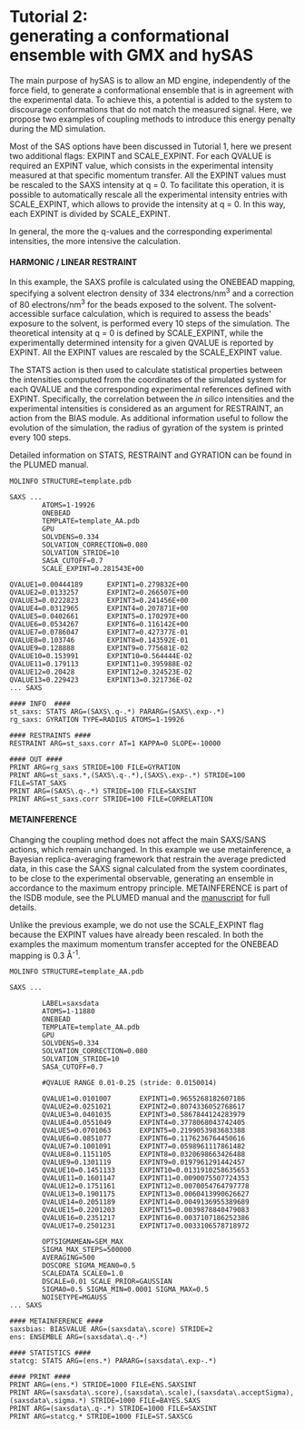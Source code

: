 # Tutorial 2:<br> generating a conformational ensemble with GMX and hySAS
The main purpose of hySAS is to allow an MD engine, independently of the force field, to generate a conformational ensemble that is in agreement with the experimental data. To achieve this, a potential is added to the system to discourage conformations that do not match the measured signal. Here, we propose two examples of coupling methods to introduce this energy penalty during the MD simulation.

Most of the SAS options have been discussed in Tutorial 1, here we present two additional flags: EXPINT and SCALE_EXPINT. For each QVALUE is required an EXPINT value, which consists in the experimental intensity measured at that specific momentum transfer. All the EXPINT values must be rescaled to the SAXS intensity at q = 0. To facilitate this operation, it is possible to automatically rescale all the experimental intensity entries with SCALE_EXPINT, which allows to provide the intensity at q = 0. In this way, each EXPINT is divided by SCALE_EXPINT.

In general, the more the q-values and the corresponding experimental intensities, the more intensive the calculation.

#### HARMONIC / LINEAR RESTRAINT

In this example, the SAXS profile is calculated using the ONEBEAD mapping, specifying a solvent electron density of 334 electrons/nm<sup>3</sup> and a correction of 80 electrons/nm<sup>3</sup> for the beads exposed to the solvent. The solvent-accessible surface calculation, which is required to assess the beads' exposure to the solvent, is performed every 10 steps of the simulation. The theoretical intensity at q = 0 is defined by SCALE_EXPINT, while the experimentally determined intensity for a given QVALUE is reported by EXPINT. All the EXPINT values are rescaled by the SCALE_EXPINT value.

The STATS action is then used to calculate statistical properties between the intensities computed from the coordinates of the simulated system for each QVALUE and the corresponding experimental references defined with EXPINT. Specifically, the correlation between the *in silico* intensities and the experimental intensities is considered as an argument for RESTRAINT, an action from the BIAS module. As additional information useful to follow the evolution of the simulation, the radius of gyration of the system is printed every 100 steps. 

Detailed information on STATS, RESTRAINT and GYRATION can be found in the PLUMED manual.

```
MOLINFO STRUCTURE=template.pdb

SAXS ...
        ATOMS=1-19926
        ONEBEAD
        TEMPLATE=template_AA.pdb
        GPU
        SOLVDENS=0.334
        SOLVATION_CORRECTION=0.080
        SOLVATION_STRIDE=10
        SASA_CUTOFF=0.7
        SCALE_EXPINT=0.281543E+00

QVALUE1=0.00444189      EXPINT1=0.279832E+00
QVALUE2=0.0133257       EXPINT2=0.266507E+00
QVALUE3=0.0222823       EXPINT3=0.241456E+00
QVALUE4=0.0312965       EXPINT4=0.207871E+00
QVALUE5=0.0402661       EXPINT5=0.170297E+00
QVALUE6=0.0534267       EXPINT6=0.116142E+00
QVALUE7=0.0786047       EXPINT7=0.427377E-01
QVALUE8=0.103746        EXPINT8=0.143592E-01
QVALUE9=0.128888        EXPINT9=0.775681E-02
QVALUE10=0.153991       EXPINT10=0.564444E-02
QVALUE11=0.179113       EXPINT11=0.395988E-02
QVALUE12=0.20428        EXPINT12=0.324523E-02
QVALUE13=0.229423       EXPINT13=0.321736E-02
... SAXS

#### INFO  ####
st_saxs: STATS ARG=(SAXS\.q-.*) PARARG=(SAXS\.exp-.*)
rg_saxs: GYRATION TYPE=RADIUS ATOMS=1-19926

#### RESTRAINTS ####
RESTRAINT ARG=st_saxs.corr AT=1 KAPPA=0 SLOPE=-10000

#### OUT ####
PRINT ARG=rg_saxs STRIDE=100 FILE=GYRATION
PRINT ARG=st_saxs.*,(SAXS\.q-.*),(SAXS\.exp-.*) STRIDE=100 FILE=STAT_SAXS
PRINT ARG=(SAXS\.q-.*) STRIDE=100 FILE=SAXSINT
PRINT ARG=st_saxs.corr STRIDE=100 FILE=CORRELATION
```

#### METAINFERENCE
Changing the coupling method does not affect the main SAXS/SANS actions, which remain unchanged. In this example we use metainference, a Bayesian replica-averaging framework that restrain the average predicted data, in this case the SAXS signal calculated from the system coordinates, to be close to the experimental observable, generating an ensemble in accordance to the maximum entropy principle. METAINFERENCE is part of the ISDB module, see the PLUMED manual and the [manuscript](https://doi.org/10.1126/sciadv.1501177) for full details.

Unlike the previous example, we do not use the SCALE_EXPINT flag because the EXPINT values have already been rescaled. In both the examples the maximum momentum transfer accepted for the ONEBEAD mapping is 0.3 Å<sup>-1</sup>.

```
MOLINFO STRUCTURE=template_AA.pdb

SAXS ...

        LABEL=saxsdata
        ATOMS=1-11880
        ONEBEAD
        TEMPLATE=template_AA.pdb
        GPU
        SOLVDENS=0.334
        SOLVATION_CORRECTION=0.080
        SOLVATION_STRIDE=10
        SASA_CUTOFF=0.7

        #QVALUE RANGE 0.01-0.25 (stride: 0.0150014)

        QVALUE1=0.0101007       EXPINT1=0.9655268182607186
        QVALUE2=0.0251021       EXPINT2=0.8074336052768617
        QVALUE3=0.0401035       EXPINT3=0.5867844124283979
        QVALUE4=0.0551049       EXPINT4=0.3778068043742405
        QVALUE5=0.0701063       EXPINT5=0.2199053983683388
        QVALUE6=0.0851077       EXPINT6=0.1176236764450616
        QVALUE7=0.1001091       EXPINT7=0.0598961117861482
        QVALUE8=0.1151105       EXPINT8=0.0320698663426488
        QVALUE9=0.1301119       EXPINT9=0.0197961291442457
        QVALUE10=0.1451133      EXPINT10=0.0131910258635653
        QVALUE11=0.1601147      EXPINT11=0.0090075507724353
        QVALUE12=0.1751161      EXPINT12=0.0070054764797778
        QVALUE13=0.1901175      EXPINT13=0.0060413990626627
        QVALUE14=0.2051189      EXPINT14=0.0049136955389689
        QVALUE15=0.2201203      EXPINT15=0.0039878840479083
        QVALUE16=0.2351217      EXPINT16=0.0037107186252386
        QVALUE17=0.2501231      EXPINT17=0.0033106578718972

        OPTSIGMAMEAN=SEM_MAX
        SIGMA_MAX_STEPS=500000
        AVERAGING=500
        DOSCORE SIGMA_MEAN0=0.5
        SCALEDATA SCALE0=1.0
        DSCALE=0.01 SCALE_PRIOR=GAUSSIAN
        SIGMA0=0.5 SIGMA_MIN=0.0001 SIGMA_MAX=0.5
        NOISETYPE=MGAUSS
... SAXS

#### METAINFERENCE ####
saxsbias: BIASVALUE ARG=(saxsdata\.score) STRIDE=2
ens: ENSEMBLE ARG=(saxsdata\.q-.*)

#### STATISTICS ####
statcg: STATS ARG=(ens.*) PARARG=(saxsdata\.exp-.*)

#### PRINT ####
PRINT ARG=(ens.*) STRIDE=1000 FILE=ENS.SAXSINT
PRINT ARG=(saxsdata\.score),(saxsdata\.scale),(saxsdata\.acceptSigma),(saxsdata\.sigma.*) STRIDE=1000 FILE=BAYES.SAXS
PRINT ARG=(saxsdata\.q-.*) STRIDE=1000 FILE=SAXSINT
PRINT ARG=statcg.* STRIDE=1000 FILE=ST.SAXSCG
```